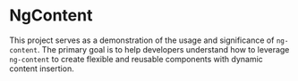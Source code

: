 # NgContent

This project serves as a demonstration of the usage and significance of `ng-content`. The primary goal is to help developers understand how to leverage `ng-content` to create flexible and reusable components with dynamic content insertion.
